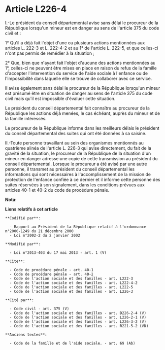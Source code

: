 # Article L226-4

I.-Le président du conseil départemental avise sans délai le procureur de la République lorsqu'un mineur est en danger au
sens de l'article 375 du code civil et : 

1° Qu'il a déjà fait l'objet d'une ou plusieurs actions mentionnées aux articles L. 222-3 et L. 222-4-2 et au 1° de l'article
L. 222-5, et que celles-ci n'ont pas permis de remédier à la situation ; 

2° Que, bien que n'ayant fait l'objet d'aucune des actions mentionnées au 1°, celles-ci ne peuvent être mises en place en
raison du refus de la famille d'accepter l'intervention du service de l'aide sociale à l'enfance ou de l'impossibilité dans
laquelle elle se trouve de collaborer avec ce service. 

Il avise également sans délai le procureur de la République lorsqu'un mineur est présumé être en situation de danger au sens
de l'article 375 du code civil mais qu'il est impossible d'évaluer cette situation. 

Le président du conseil départemental fait connaître au procureur de la République les actions déjà menées, le cas échéant,
auprès du mineur et de la famille intéressés. 

Le procureur de la République informe dans les meilleurs délais le président du conseil départemental des suites qui ont été
données à sa saisine. 

II.-Toute personne travaillant au sein des organismes mentionnés au quatrième alinéa de l'article L. 226-3 qui avise
directement, du fait de la gravité de la situation, le procureur de la République de la situation d'un mineur en danger
adresse une copie de cette transmission au président du conseil départemental. Lorsque le procureur a été avisé par une autre
personne, il transmet au président du conseil départemental les informations qui sont nécessaires à l'accomplissement de la
mission de protection de l'enfance confiée à ce dernier et il informe cette personne des suites réservées à son signalement,
dans les conditions prévues aux articles 40-1 et 40-2 du code de procédure pénale.

**Nota:**



**Liens relatifs à cet article**

	**Codifié par**:

	  - Rapport au Président de la République relatif à l'ordonnance n°2000-1249 du 21 décembre 2000
	  - Loi n°2002-2 du 2 janvier 2002

	**Modifié par**:

	  - Loi n°2013-403 du 17 mai 2013 - art. 1 (V)

	**Cite**:

	  - Code de procédure pénale - art. 40-1
	  - Code de procédure pénale - art. 40-2
	  - Code de l'action sociale et des familles - art. L222-3
	  - Code de l'action sociale et des familles - art. L222-4-2
	  - Code de l'action sociale et des familles - art. L222-5
	  - Code de l'action sociale et des familles - art. L226-3

	**Cité par**:

	  - Code civil - art. 375 (V)
	  - Code de l'action sociale et des familles - art. D226-2-4 (V)
	  - Code de l'action sociale et des familles - art. L226-2-1 (V)
	  - Code de l'action sociale et des familles - art. L226-3-2 (V)
	  - Code de l'action sociale et des familles - art. R221-5-2 (VD)

	**Anciens textes**:

	  - Code de la famille et de l'aide sociale. - art. 69 (Ab)
